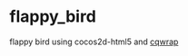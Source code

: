 flappy_bird
===========

flappy bird using cocos2d-html5 and [cqwrap](http://go.akira-cn.gitpress.org/)

